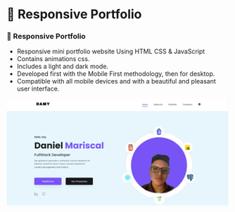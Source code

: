 # 💼 Responsive Portfolio

### 💼 Responsive Portfolio

- Responsive mini portfolio website Using HTML CSS & JavaScript
- Contains animations css.
- Includes a light and dark mode.
- Developed first with the Mobile First methodology, then for desktop.
- Compatible with all mobile devices and with a beautiful and pleasant user interface.


![preview img](/preview.png)
